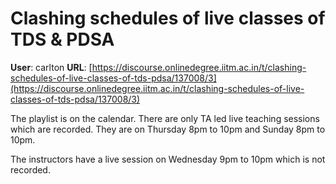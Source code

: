 # Clashing schedules of live classes of TDS & PDSA

**User**: carlton
**URL**: [https://discourse.onlinedegree.iitm.ac.in/t/clashing-schedules-of-live-classes-of-tds-pdsa/137008/3](https://discourse.onlinedegree.iitm.ac.in/t/clashing-schedules-of-live-classes-of-tds-pdsa/137008/3)

The playlist is on the calendar. There are only TA led live teaching sessions which are recorded. They are on Thursday 8pm to 10pm and Sunday 8pm to 10pm.

The instructors have a live session on Wednesday 9pm to 10pm which is not recorded.
